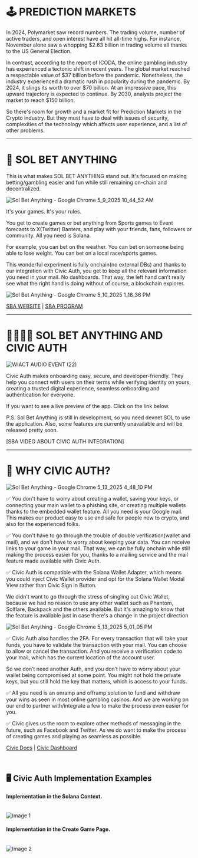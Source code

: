 # 🕹️ PREDICTION MARKETS

In 2024, Polymarket saw record numbers. The trading volume, number of active traders, and open interest have all hit all-time highs. For instance, November alone saw a whopping $2.63 billion in trading volume all thanks to the US General Election. 

In contrast, according to the report of ICODA, the online gambling industry has experienced a tectonic shift in recent years. The global market reached a respectable value of $37 billion before the pandemic. Nonetheless, the industry experienced a dramatic rush in popularity during the pandemic. By 2024, it slings its worth to over $70 billion. At an impressive pace, this upward trajectory is expected to continue. By 2030, analysts project the market to reach $150 billion. 

So there's room for growth and a market fit for Prediction Markets in the Crypto industry. But they must have to deal with issues of security, complexities of the technology which affects user experience, and a list of other problems.

---

# 🎲 SOL BET ANYTHING

This is what makes SOL BET ANYTHING stand out. It's focused on making betting/gambling easier and fun while still remaining on-chain and decentralized. 

![Sol Bet Anything - Google Chrome 5_9_2025 10_44_52 AM](https://github.com/user-attachments/assets/c16d53dd-874f-4fe0-bb1a-2b355b466062)

It's your games. It's your rules.

You get to create games or bet anything from Sports games to Event forecasts to X(Twitter) Banters, and play with your friends, fans, followers or community. All you need is Solana.

For example, you can bet on the weather. You can bet on someone being able to lose weight. You can bet on a local race/sports games.

This wonderful experiment is fully onchain(no external DBs) and thanks to our integration with Civic Auth, you get to keep all the relevant information you need in your mail. No dashboards. That way, the left hand can’t really see what the right hand is doing without of course, a blockchain explorer.

![Sol Bet Anything - Google Chrome 5_10_2025 1_16_36 PM](https://github.com/user-attachments/assets/f637032d-346c-4995-acff-c09181cd812a)


[SBA WEBSITE](https://solbetanything.netlify.app/) | [SBA PROGRAM](https://github.com/randrew934/sol_bet_anything) 

---

# 🫱🏾‍🫲🏾 SOL BET ANYTHING AND CIVIC AUTH

![WIACT AUDIO EVENT (22)](https://github.com/user-attachments/assets/f669f416-5c8e-41a7-af21-a2f82b107343)

Civic Auth makes onboarding easy, secure, and developer-friendly. They help you connect with users on their terms while verifying identity on yours, creating a trusted digital experience, seamless onboarding and authentication for everyone.

If you want to see a live preview of the app. Click on the link below.

P.S. Sol Bet Anything is still in development, so you need devnet SOL to use the application. Also, some features are currently unavailable and will be released pretty soon.

[SBA VIDEO ABOUT CIVIC AUTH INTEGRATION]

---

# 🔎 WHY CIVIC AUTH?

![Sol Bet Anything - Google Chrome 5_13_2025 4_48_10 PM](https://github.com/user-attachments/assets/e23f892a-8a81-4008-aefe-b90a01f3972d)

✅ You don't have to worry about creating a wallet, saving your keys, or connecting your main wallet to a phishing site, or creating multiple wallets thanks to the embedded wallet feature. All you need is your Google mail. This makes our product easy to use and safe for people new to crypto, and also for the experienced folks.

✅ You don't have to go through the trouble of double verification(wallet and mail), and we don't have to worry about keeping your data. You can receive links to your game in your mail. That way, we can be fully onchain while still making the process easier for you, thanks to a mailing service and the mail feature made available with Civic Auth.

✅ Civic Auth is compatible with the Solana Wallet Adapter, which means you could inject Civic Wallet provider and opt for the Solana Wallet Modal View rather than Civic Sign in Button. 

We didn't want to go through the stress of singling out Civic Wallet, because we had no reason to use any other wallet such as Phantom, Solflare, Backpack and the others available. But it's amazing to know that the feature is available just in case there's a change in the project direction

![Sol Bet Anything - Google Chrome 5_13_2025 5_01_05 PM](https://github.com/user-attachments/assets/98dfa1a2-47dc-4b51-b9be-e94076319dda)


✅ Civic Auth also handles the 2FA. For every transaction that will take your funds, you have to validate the transaction with your mail. You can choose to allow or cancel the transaction. And you receive a verification code to your mail, which has the current location of the account user.

So we don’t need another Auth, and you don’t have to worry about your wallet being compromised at some point. You might not hold the private keys, but you still hold the key that matters, which is access to your funds.

✅ All you need is an onramp and offramp solution to fund and withdraw your wins as seen in most online gambling casinos. And we are working on our end to partner with/integrate a few to make the process even easier for you.

✅ Civic gives us the room to explore other methods of messaging in the future, such as Facebook and Twitter. As we do want to make the process of creating games and playing as seamless as possible.

[Civic Docs](https://docs.civic.com/auth) | [Civic Dashboard](https://auth.civic.com/dashboard)

<br />

## 🖥️ Civic Auth Implementation Examples

#### Implementation in the Solana Context.

<br />

<img src="https://github.com/user-attachments/assets/136ac931-f1c8-488b-b3db-0e4a2bcf2df9" alt="Image 1"  />

#### Implementation in the Create Game Page.

<br />

<img src="https://github.com/user-attachments/assets/1261338c-97a6-4008-b91b-20c704ece3c9" alt="Image 2" />

<br />







